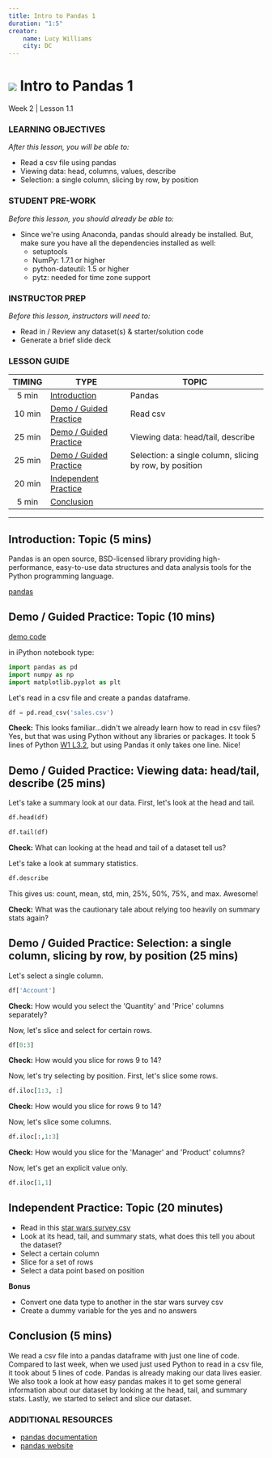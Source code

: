```yaml
---
title: Intro to Pandas 1
duration: "1:5"
creator:
    name: Lucy Williams
    city: DC
---
```


# ![](https://ga-dash.s3.amazonaws.com/production/assets/logo-9f88ae6c9c3871690e33280fcf557f33.png) Intro to Pandas 1
Week 2 | Lesson 1.1

### LEARNING OBJECTIVES
*After this lesson, you will be able to:*
- Read a csv file using pandas
- Viewing data: head, columns, values, describe
- Selection: a single column, slicing by row, by position


### STUDENT PRE-WORK
*Before this lesson, you should already be able to:*
- Since we're using Anaconda, pandas should already be installed. But,
make sure you have all the dependencies installed as well:
    - setuptools
    - NumPy: 1.7.1 or higher
    - python-dateutil: 1.5 or higher
    - pytz: needed for time zone support

### INSTRUCTOR PREP
*Before this lesson, instructors will need to:*
- Read in / Review any dataset(s) & starter/solution code
- Generate a brief slide deck


### LESSON GUIDE
| TIMING  | TYPE  | TOPIC  |
|:-:|---|---|
| 5 min  | [Introduction](#introduction)   | Pandas  |
| 10 min  | [Demo / Guided Practice](#demo)  | Read csv  |
| 25 min  | [Demo / Guided Practice](#demo)  | Viewing data: head/tail, describe |
| 25 min  | [Demo / Guided Practice](#demo)  | Selection: a single column, slicing by row, by position |
| 20 min  | [Independent Practice](#ind-practice)  |   |
| 5 min  | [Conclusion](#conclusion)  |   |

---

<a name="Pandas"></a>
## Introduction: Topic (5 mins)

Pandas is an open source, BSD-licensed library providing high-performance, easy-to-use data
structures and data analysis tools for the Python programming language.

[pandas](http://pandas.pydata.org/)



<a name="Read csv"></a>
## Demo / Guided Practice: Topic (10 mins)

[demo code](https://github.com/generalassembly-studio/dsi-course-materials/blob/W2-L1.1/curriculum/04-lessons/week-02/1.1-lesson/code/Demo%20Code%20-%20W2%20L1.1%20Intro%20to%20Pandas%201.ipynb)

in iPython notebook type:
```python
import pandas as pd
import numpy as np
import matplotlib.pyplot as plt
```

Let's read in a csv file and create a pandas dataframe.

```python
df = pd.read_csv('sales.csv')
```

**Check:** This looks familiar...didn't we already learn how to read in csv files?
Yes, but that was using Python without any libraries or packages. It took 5 lines of
Python [W1 L3.2](https://github.com/generalassembly-studio/dsi-course-materials/blob/master/curriculum/04-lessons/week-01/3.2-lesson/code/Demo%20Code%20-%20Week%201%20Lesson%203.2%20-%20iPython%20Notebooks%2C%20Data%20Values%2C%20CSV%20Library.ipynb), but using Pandas it only takes one line. Nice!



<a name="Viewing data: head/tail, describe"></a>
## Demo / Guided Practice: Viewing data: head/tail, describe (25 mins)

Let's take a summary look at our data. First, let's look at the head and tail.
```python
df.head(df)
```

```python
df.tail(df)
```

**Check:** What can looking at the head and tail of a dataset tell us?


Let's take a look at summary statistics.
```python
df.describe
```

This gives us: count, mean, std, min, 25%, 50%, 75%, and max. Awesome!

**Check:** What was the cautionary tale about relying too heavily on summary stats again?



<a name="Selection: a single column, slicing by row, by position"></a>
## Demo / Guided Practice: Selection: a single column, slicing by row, by position (25 mins)

Let's select a single column.
```python
df['Account']
```
**Check:** How would you select the 'Quantity' and 'Price' columns separately?


Now, let's slice and select for certain rows.
```python
df[0:3]
```
**Check:** How would you slice for rows 9 to 14?


Now, let's try selecting by position. First, let's slice some rows.
```Python
df.iloc[1:3, :]
```
**Check:** How would you slice for rows 9 to 14?


Now, let's slice some columns.
```Python
df.iloc[:,1:3]
```
**Check:** How would you slice for the 'Manager' and 'Product' columns?


Now, let's get an explicit value only.
```Python
df.iloc[1,1]
```



<a name="ind-practice"></a>
## Independent Practice: Topic (20 minutes)
- Read in this [star wars survey csv](https://github.com/fivethirtyeight/data/blob/master/star-wars-survey/StarWars.csv)
- Look at its head, tail, and summary stats, what does this tell you about the dataset?
- Select a certain column
- Slice for a set of rows
- Select a data point based on position


**Bonus**
- Convert one data type to another in the star wars survey csv
- Create a dummy variable for the yes and no answers


<a name="conclusion"></a>
## Conclusion (5 mins)
We read a csv file into a pandas dataframe with just one line of code. Compared to last week, when
we used just used Python to read in a csv file, it took about 5 lines of code. Pandas is already making
our data lives easier. We also took a look at how easy pandas makes it to get some general information
about our dataset by looking at the head, tail, and summary stats. Lastly, we started to select and
slice our dataset.


### ADDITIONAL RESOURCES

- [pandas documentation](http://pandas.pydata.org/pandas-docs/stable/pandas.pdf)
- [pandas website](http://pandas.pydata.org/)
